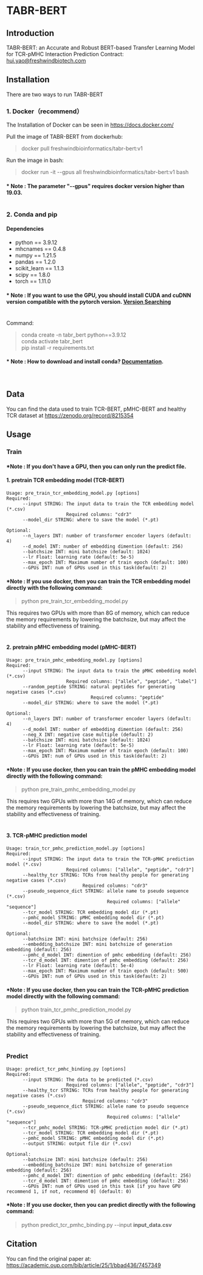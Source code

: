 
# TABR-BERT

## Introduction
TABR-BERT: an Accurate and Robust BERT-based Transfer Learning Model for TCR-pMHC Interaction Prediction
Contract: hui.yao@freshwindbiotech.com

## Installation
There are two ways to run TABR-BERT

### 1. Docker（recommend）
The Installation of Docker can be seen in https://docs.docker.com/

Pull the image of TABR-BERT from dockerhub:

>docker pull freshwindbioinformatics/tabr-bert:v1

Run the image in bash:

>docker run -it --gpus all freshwindbioinformatics/tabr-bert:v1 bash
#### * Note : The parameter "--gpus" requires docker version higher than 19.03.
#
### 2. Conda and pip

#### Dependencies

-   python == 3.9.12
-   mhcnames == 0.4.8
-   numpy == 1.21.5
-   pandas == 1.2.0
-   scikit_learn == 1.1.3
-   scipy == 1.8.0
-   torch == 1.11.0

#### * Note : If you want to use the GPU, you should install CUDA and cuDNN version compatible with the pytorch version. [Version Searching](https://pytorch.org/)
#
Command:

> conda create -n tabr_bert python==3.9.12  
> conda activate tabr_bert  
> pip install -r requirements.txt  


#### * Note : How to download and install conda? [Documentation](https://docs.conda.io/en/latest/miniconda.html).

<br/>

## Data

You can find the data used to train TCR-BERT, pMHC-BERT and healthy TCR dataset at https://zenodo.org/record/8215354 

## Usage

### Train
#### *Note : If you don't have a GPU, then you can only run the predict file.

#### 1. pretrain TCR embedding model (TCR-BERT)

```
Usage: pre_train_tcr_embedding_model.py [options]
Required:
      --input STRING: The input data to train the TCR embedding model (*.csv) 
                      Required columns: "cdr3"
      --model_dir STRING: where to save the model (*.pt)

Optional:
      --n_layers INT: number of transformer encoder layers (default: 4)
      --d_model INT: number of embedding dimention (default: 256)
      --batchsize INT: mini batchsize (default: 1024)
      --lr Float: learning rate (default: 5e-5)
      --max_epoch INT: Maximum number of train epoch (default: 100)
      --GPUs INT: num of GPUs used in this task(default: 2)
```

#### *Note : If you use docker, then you can train the TCR embedding model directly with the following command:  

>python pre_train_tcr_embedding_model.py

This requires two GPUs with more than 8G of memory, which can reduce the memory requirements by lowering the batchsize, but may affect the stability and effectiveness of training.
#

#### 2. pretrain pMHC embedding model (pMHC-BERT)

```
Usage: pre_train_pmhc_embedding_model.py [options]
Required:
      --input STRING: The input data to train the pMHC embedding model (*.csv) 
                      Required columns: ["allele", "peptide", "label"]
      --random_peptide STRING: natural peptides for generating negative cases (*.csv)
                               Required columns: "peptide"      
      --model_dir STRING: where to save the model (*.pt)

Optional:
      --n_layers INT: number of transformer encoder layers (default: 4)
      --d_model INT: number of embedding dimention (default: 256)
      --neg_X INT: negative case multiple (default: 2)
      --batchsize INT: mini batchsize (default: 1024)
      --lr Float: learning rate (default: 5e-5)
      --max_epoch INT: Maximum number of train epoch (default: 100)
      --GPUs INT: num of GPUs used in this task(default: 2)
```

#### *Note : If you use docker, then you can train the pMHC embedding model directly with the following command:  

>python pre_train_pmhc_embedding_model.py

This requires two GPUs with more than 14G of memory, which can reduce the memory requirements by lowering the batchsize, but may affect the stability and effectiveness of training.
#

#### 3. TCR-pMHC prediction model

```
Usage: train_tcr_pmhc_prediction_model.py [options]
Required:
      --input STRING: The input data to train the TCR-pMHC prediction model (*.csv) 
                      Required columns: ["allele", "peptide", "cdr3"]
      --healthy_tcr STRING: TCRs from healthy people for generating negative cases (*.csv)
                            Required columns: "cdr3" 
      --pseudo_sequence_dict STRING: allele name to pseudo sequence (*.csv)
                                     Required columns: ["allele" "sequence"]    
      --tcr_model STRING: TCR embedding model dir (*.pt)
      --pmhc_model STRING: pMHC embedding model dir (*.pt)                          
      --model_dir STRING: where to save the model (*.pt)

Optional:
      --batchsize INT: mini batchsize (default: 256)
      --embedding_batchsize INT: mini batchsize of generation embedding (default: 256)
      --pmhc_d_model INT: dimention of pmhc embedding (default: 256)
      --tcr_d_model INT: dimention of pmhc embedding (default: 256)
      --lr Float: learning rate (default: 5e-4)
      --max_epoch INT: Maximum number of train epoch (default: 500)
      --GPUs INT: num of GPUs used in this task(default: 2)
```
#### *Note : If you use docker, then you can train the TCR-pMHC prediction model directly with the following command:  

>python train_tcr_pmhc_prediction_model.py

This requires two GPUs with more than 5G of memory, which can reduce the memory requirements by lowering the batchsize, but may affect the stability and effectiveness of training.
#
### Predict
```
Usage: predict_tcr_pmhc_binding.py [options]
Required:
      --input STRING: The data to be predicted (*.csv) 
                      Required columns: ["allele", "peptide", "cdr3"]
      --healthy_tcr STRING: TCRs from healthy people for generating negative cases (*.csv)
                            Required columns: "cdr3" 
      --pseudo_sequence_dict STRING: allele name to pseudo sequence (*.csv)
                                     Required columns: ["allele" "sequence"]   
      --tcr_pmhc_model STRING: TCR-pMHC prediction model dir (*.pt)
      --tcr_model STRING: TCR embedding model dir (*.pt)
      --pmhc_model STRING: pMHC embedding model dir (*.pt)                           
      --output STRING: output file dir (*.csv)

Optional:
      --batchsize INT: mini batchsize (default: 256)
      --embedding_batchsize INT: mini batchsize of generation embedding (default: 256)
      --pmhc_d_model INT: dimention of pmhc embedding (default: 256)
      --tcr_d_model INT: dimention of pmhc embedding (default: 256)
      --GPUs INT: num of GPUs used in this task [if you have GPU recommend 1, if not, recommend 0] (default: 0)
```
#### *Note : If you use docker, then you can predict directly with the following command:  

>python predict_tcr_pmhc_binding.py --input **input_data.csv**

## Citation

You can find the original paper at: https://academic.oup.com/bib/article/25/1/bbad436/7457349
